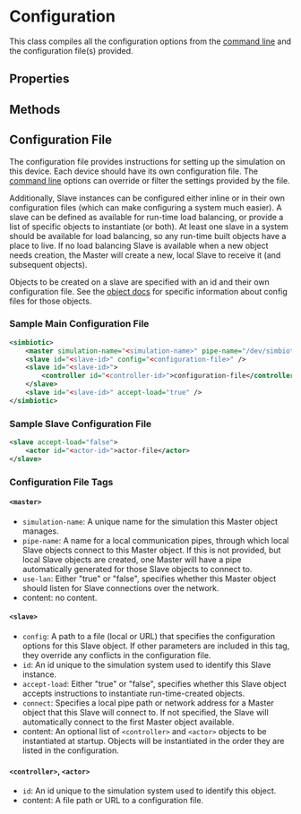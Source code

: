 # Configuration

This class compiles all the configuration options from the [command line](./usage.md) and the configuration file(s) provided.

## Properties

## Methods

## Configuration File

The configuration file provides instructions for setting up the simulation on this device.  Each device should have its own configuration file.  The [command line](./usage.md) options can override or filter the settings provided by the file.

Additionally, Slave instances can be configured either inline or in their own configuration files (which can make configuring a system much easier).  A slave can be defined as available for run-time load balancing, or provide a list of specific objects to instantiate (or both).  At least one slave in a system should be available for load balancing, so any run-time built objects have a place to live.  If no load balancing Slave is available when a new object needs creation, the Master will create a new, local Slave to receive it (and subsequent objects).

Objects to be created on a slave are specified with an id and their own configuration file.  See the [object docs](./core.md) for specific information about config files for those objects.

### Sample Main Configuration File

``` xml
<simbiotic>
	<master simulation-name="<simulation-name>" pipe-name="/dev/simbiotic" use-lan="true" />
	<slave id="<slave-id>" config="<configuration-file>" />
	<slave id="<slave-id>">
		<controller id="<controller-id>">configuration-file</controller>
	</slave>
	<slave id="<slave-id>" accept-load="true" />
</simbiotic>
```

### Sample Slave Configuration File

``` xml
<slave accept-load="false">
	<actor id="<actor-id>">actor-file</actor>
</slave>
```

### Configuration File Tags

#### `<master>`

- `simulation-name`: A unique name for the simulation this Master object manages.
- `pipe-name`: A name for a local communication pipes, through which local Slave objects connect to this Master object.  If this is not provided, but local Slave objects are created, one Master will have a pipe automatically generated for those Slave objects to connect to.
- `use-lan`: Either "true" or "false", specifies whether this Master object should listen for Slave connections over the network.
- content: no content.

#### `<slave>`

- `config`: A path to a file (local or URL) that specifies the configuration options for this Slave object.  If other parameters are included in this tag, they override any conflicts in the configuration file.
- `id`: An id unique to the simulation system used to identify this Slave instance.
- `accept-load`: Either "true" or "false", specifies whether this Slave object accepts instructions to instantiate run-time-created objects.
- `connect`: Specifies a local pipe path or network address for a Master object that this Slave will connect to.  If not specified, the Slave will automatically connect to the first Master object available.
- content: An optional list of `<controller>` and `<actor>` objects to be instantiated at startup.  Objects will be instantiated in the order they are listed in the configuration.

#### `<controller>`, `<actor>`

- `id`: An id unique to the simulation system used to identify this object.
- content: A file path or URL to a configuration file.



